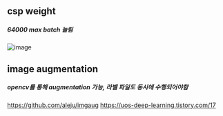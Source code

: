 ## csp weight
##### 64000 max batch 늘림
![image](https://user-images.githubusercontent.com/88171531/184757662-206330a2-2720-45ec-a963-84352d7c5f99.png)
## image augmentation
##### opencv를 통해 augmentation 가능, 라벨 파일도 동시에 수행되어야함
https://github.com/aleju/imgaug
https://uos-deep-learning.tistory.com/17
